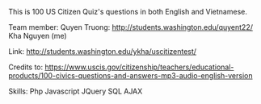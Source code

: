This is 100 US Citizen Quiz's questions in both English and Vietnamese.

Team member:
Quyen Truong: http://students.washington.edu/quyent22/
Kha Nguyen (me)

Link:
http://students.washington.edu/ykha/uscitizentest/

Credits to: https://www.uscis.gov/citizenship/teachers/educational-products/100-civics-questions-and-answers-mp3-audio-english-version

Skills:
Php
Javascript
JQuery
SQL
AJAX



